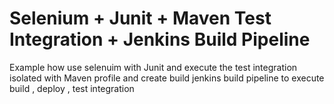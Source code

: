 # Selenium + Junit + Maven Test Integration + Jenkins Build Pipeline

Example how use selenuim with Junit and execute the test integration isolated with Maven profile and create build jenkins build pipeline to execute build , deploy , test integration    